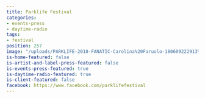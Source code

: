 ```yaml
---
title: Parklife Festival
categories:
- events-press
- daytime-radio
tags:
- festival
position: 257
image: "/uploads/PARKLIFE-2018-FANATIC-Carolina%20Faruolo-180609222913%20%5BWeb%5D.jpeg"
is-home-featured: false
is-artist-and-label-press-featured: false
is-events-press-featured: true
is-daytime-radio-featured: true
is-client-featured: false
facebook: https://www.facebook.com/parklifefestival
---
```


